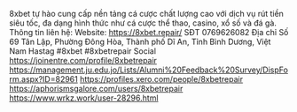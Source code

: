 8xbet tự hào cung cấp nền tảng cá cược chất lượng cao với dịch vụ rút tiền siêu tốc, đa dạng hình thức như cá cược thể thao, casino, xổ số và đá gà.
Thông tin liên hệ:
Website: https://8xbet.repair/
SĐT 0769626082
Địa chỉ Số 69 Tân Lập, Phường Đông Hòa, Thành phố Dĩ An, Tỉnh Bình Dương, Việt Nam
Hastag #8xbet #8xbetrepair
Social
https://joinentre.com/profile/8xbetrepair
https://management.ju.edu.jo/Lists/Alumni%20Feedback%20Survey/DispForm.aspx?ID=82961
https://profiles.xero.com/people/8xbetrepair
https://aphorismsgalore.com/users/8xbetrepair
https://www.wrkz.work/user-28296.html